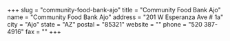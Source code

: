 +++
slug = "community-food-bank-ajo"
title = "Community Food Bank Ajo"
name = "Community Food Bank Ajo"
address = "201 W Esperanza Ave # 1a"
city = "Ajo"
state = "AZ"
postal = "85321"
website = ""
phone = "520 387-4916"
fax = ""
+++
